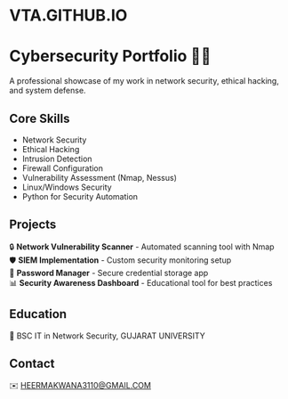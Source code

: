 # VTA.GITHUB.IO

# Cybersecurity Portfolio 👨‍💻

A professional showcase of my work in network security, ethical hacking, and system defense.

## Core Skills
- Network Security
- Ethical Hacking
- Intrusion Detection
- Firewall Configuration
- Vulnerability Assessment (Nmap, Nessus)
- Linux/Windows Security
- Python for Security Automation

## Projects
🔒 **Network Vulnerability Scanner** - Automated scanning tool with Nmap  
🛡️ **SIEM Implementation** - Custom security monitoring setup  
🔐 **Password Manager** - Secure credential storage app  
📊 **Security Awareness Dashboard** - Educational tool for best practices

## Education
📖 BSC IT in Network Security, GUJARAT UNIVERSITY  

## Contact
✉️ HEERMAKWANA3110@GMAIL.COM

